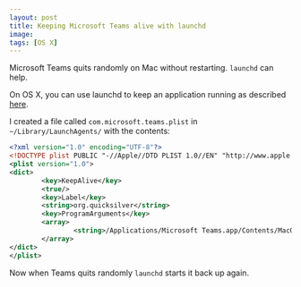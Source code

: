```yaml
---
layout: post
title: Keeping Microsoft Teams alive with launchd
image: 
tags: [OS X]
---
```


Microsoft Teams quits randomly on Mac without restarting. `launchd` can help.

On OS X, you can use launchd to keep an application running as described [here](https://superuser.com/questions/135344/how-to-use-launchd-to-ensure-an-application-is-running).

I created a file called `com.microsoft.teams.plist` in `~/Library/LaunchAgents/` with the contents:

```xml
<?xml version="1.0" encoding="UTF-8"?>
<!DOCTYPE plist PUBLIC "-//Apple//DTD PLIST 1.0//EN" "http://www.apple.com/DTDs/PropertyList-1.0.dtd">
<plist version="1.0">
<dict>
        <key>KeepAlive</key>
        <true/>
        <key>Label</key>
        <string>org.quicksilver</string>
        <key>ProgramArguments</key>
        <array>
                <string>/Applications/Microsoft Teams.app/Contents/MacOS/Teams</string>
        </array>
</dict>
</plist>
```

Now when Teams quits randomly `launchd` starts it back up again.
